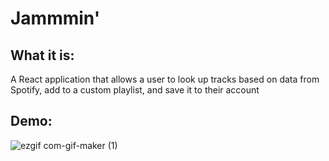 # Jammmin' #

## What it is: ##

A React application that allows a user to look up tracks based on data from Spotify, add to a custom playlist, and save it to their account

## Demo: ##
![ezgif com-gif-maker (1)](https://user-images.githubusercontent.com/48900910/146827263-6c811e5a-1dd1-49bb-9873-a23fd7ea5aeb.gif)
